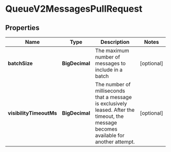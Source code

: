 

# QueueV2MessagesPullRequest


## Properties

| Name | Type | Description | Notes |
|------------ | ------------- | ------------- | -------------|
|**batchSize** | **BigDecimal** | The maximum number of messages to include in a batch |  [optional] |
|**visibilityTimeoutMs** | **BigDecimal** | The number of milliseconds that a message is exclusively leased. After the timeout, the message becomes available for another attempt. |  [optional] |



